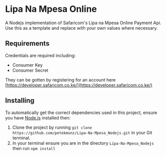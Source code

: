 # Lipa Na Mpesa Online

A Nodejs implementation of Safaricom's Lipa na Mpesa Online Payment Api. Use this as a template and replace with your own values where necessary.

## Requirements

Credentials are required including:

* Consumer Key
* Consumer Secret

They can be gotten by registering for an account here [https://developer.safaricom.co.ke/](https://developer.safaricom.co.ke/)

## Installing

To automatically get the correct dependencies used in this project, ensure you have [Node.js](https://nodejs.org/en/download/) installed then:

1. Clone the project by running `git clone https://github.com/petekmunz/Lipa-Na-Mpesa_Nodejs.git` in your Git terminal.
2. In your terminal ensure you are in the directory `Lipa-Na-Mpesa_Nodejs` then run `npm install`
